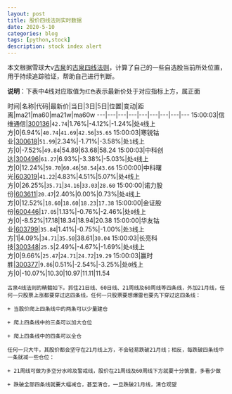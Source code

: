 ```yaml
---
layout: post
title: 股价四线法则实时数据
date: 2020-5-10
categories: blog
tags: [python,stock]
description: stock index alert
---
```



本文根据雪球大v[古泉](https://xueqiu.com/u/7148646888)的[古泉四线法则](https://xueqiu.com/7148646888/130498192)，计算了自己的一些自选股当前所处位置，用于持续追踪验证，帮助自己进行判断。

**说明**：下表中4线对应取值为`红色`表示最新价处于对应指标上方，属正面

时间|名称|代码|最新价|当日|3日|5日|位置|变动|距离|ma21|ma60|ma21w|ma60w
---|---|---|---|---|---|---|---|---
15:00:03|信维通信|[300136](https://xueqiu.com/S/SZ300136)|`42.74`|1.76%|-4.12%|-1.24%|处`4`线上方|0|6.94%|`40.74`|`41.69`|`42.56`|`35.65`
15:00:03|寒锐钴业|[300618](https://xueqiu.com/S/SZ300618)|`51.99`|2.34%|-1.71%|-3.58%|处`1`线上方|0|-7.52%|`49.84`|54.89|63.68|58.24
15:00:03|中科创达|[300496](https://xueqiu.com/S/SZ300496)|`61.27`|6.93%|-3.38%|-5.03%|处`4`线上方|0|12.24%|`59.70`|`60.46`|`58.54`|`43.66`
15:00:00|中科曙光|[603019](https://xueqiu.com/S/SH603019)|`41.22`|4.83%|4.51%|5.07%|处`4`线上方|0|26.25%|`35.71`|`34.16`|`33.03`|`28.60`
15:00:00|诺力股份|[603611](https://xueqiu.com/S/SH603611)|`20.47`|2.40%|0.00%|0.73%|处`4`线上方|0|12.52%|`18.60`|`18.60`|`18.23`|`17.38`
15:00:00|金证股份|[600446](https://xueqiu.com/S/SH600446)|`17.05`|1.13%|-0.76%|-2.46%|处`0`线上方|0|-8.52%|17.18|18.34|18.94|20.38
15:00:00|华友钴业|[603799](https://xueqiu.com/S/SH603799)|`35.84`|1.41%|-0.75%|-1.00%|处`3`线上方|1|4.09%|`34.71`|`35.50`|38.61|`30.04`
15:00:03|长亮科技|[300348](https://xueqiu.com/S/SZ300348)|`25.5`|2.49%|-4.67%|-1.69%|处`4`线上方|0|9.66%|`25.47`|`24.71`|`24.72`|`19.29`
15:00:03|赢时胜|[300377](https://xueqiu.com/S/SZ300377)|`9.86`|0.51%|-2.54%|-3.25%|处`0`线上方|0|-10.07%|10.30|10.97|11.11|11.54

```
古泉4线法则的精髓如下。抓住21日线、60日线、21周线及60周线等四条线，外加21月线，任何一只股票上涨都要穿过这四条线，任何一只股票要想爆雷也要先下穿过这四条线：

+ 当股价爬上四条线中的两条可以少量建仓

+ 爬上四条线中的三条可以加大仓位

+ 爬上四条线中的四条可以全仓

任何一只大牛，其股价都会坚守在21月线上方，不会轻易跌破21月线；相反，每跌破四条线中一条就减一些仓位：

+ 21周线可做为多空分水岭及警戒线，股价在21周线及60周线下方就要十分慎重，多看少做

+ 跌破全部四条线就要大幅减仓，甚至清仓，一旦跌破21月线，清仓观望
```
